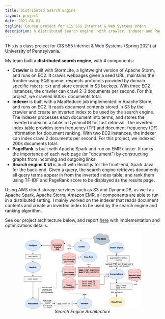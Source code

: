 ```yaml
---
title: Distributed Search Engine
layout: project
date: 2021-04-01
tagline: Course project for CIS 555 Internet & Web Systems @Penn
description: A distributed search engine, with crawler, indexer and PageRank
---
```


This is a class project for CIS 555 Internet & Web Systems (Spring 2021) at University of Pennsylvania.

My team built a **distributed search engine**, with 4 components:
- **Crawler** is built with StormLite, a lightweight version of Apache Storm, and runs on EC2. It crawls webpages given a seed URL, maintains the frontier using SQS queue, respects protocols provided by domain specific `robots.txt` and store content in S3 buckets. With three EC2 instances, the crawler can crawl 2-3 documents per second. For this project, we crawled 600k+ documents total.
- **Indexer** is built with a MapReduce job implemented in Apache Storm, and runs on EC2. It reads document contents stored in S3 by the crawler and create an inverted index to be used by the search engine. The indexer processes each document into terms, and stores the inverted index on a table in DynamoDB for fast retrieval. The inverted index table provides term frequency (TF) and document frequency (DF) information for document ranking. With two EC2 instances, the indexer can index crawl 2 documents per second. For this project, we indexed 200k documents total.
- **PageRank** is built with Apache Spark and run on EMR cluster. It ranks the importance of each web page (or "document") by constructing graphs from incoming and outgoing links.
- **Search engine & UI** is built with React.js for the front-end, Spark Java for the back-end. Given a query, the search engine retrieves documents all query terms appear in from the inverted index table, and rank them using TF-IDF and PageRank score to be displayed as the results page.

Using AWS cloud storage services such as S3 and DynamoDB, as well as Apache Spark, Apache Storm, Amazon EMR, all components are able to run in a distributed setting. I mainly worked on the indexer that reads document contents and create an inverted index to be used by the search engine and ranking algorithm. 

See our project architecture below, and report [here](/assets/projects/cis555-report.pdf) with implementation and optimizations details.

<figure style="margin-top:1em; margin-bottom:1em; display: flex; flex-direction: column; align-items: center;">
    <img src="/assets/projects/cis555-architecture.png" alt="DGCCA Architecture" style="width:90%;"/>
    <figcaption style="font-style: italic;">Search Engine Architecture</figcaption>
</figure>
